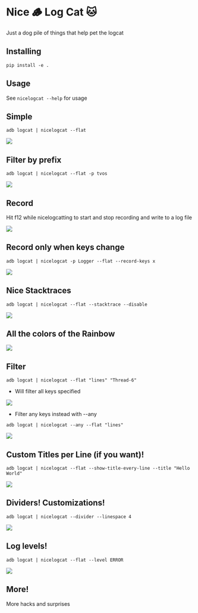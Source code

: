 # Nice 🪵 Log Cat 🐱

Just a dog pile of things that help pet the logcat

## Installing

```
pip install -e .
```

## Usage


See `nicelogcat --help` for usage

## Simple

```
adb logcat | nicelogcat --flat
```

<img src="screenshots/1.png"/>

## Filter by prefix

```
adb logcat | nicelogcat --flat -p tvos
```


<img src="screenshots/2.png"/>

## Record

Hit f12 while nicelogcatting to start and stop recording and write to a log file


<img src="screenshots/3.png"/>

## Record only when keys change

```
adb logcat | nicelogcat -p Logger --flat --record-keys x
```
<img src="screenshots/4.png"/>

## Nice Stacktraces

```
adb logcat | nicelogcat --flat --stacktrace --disable
```

<img src="screenshots/5.png"/>

## All the colors of the Rainbow

<img src="screenshots/6.png"/>

## Filter

```
adb logcat | nicelogcat --flat "lines" "Thread-6"
```

- Will filter all keys specified

<img src="screenshots/8.png"/>

- Filter any keys instead with --any

```
adb logcat | nicelogcat --any --flat "lines"
```

<img src="screenshots/7.png"/>


## Custom Titles per Line (if you want)!

```
adb logcat | nicelogcat --flat --show-title-every-line --title "Hello World"
```

<img src="screenshots/9.png"/>

## Dividers! Customizations!

```
adb logcat | nicelogcat --divider --linespace 4
```

<img src="screenshots/10.png"/>

## Log levels!

```
adb logcat | nicelogcat --flat --level ERROR
```

<img src="screenshots/11.png"/>

## More!

More hacks and surprises